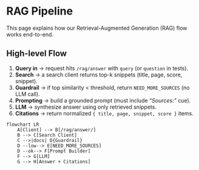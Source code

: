 # RAG Pipeline

This page explains how our Retrieval-Augmented Generation (RAG) flow works end-to-end.

## High-level Flow
1. **Query in** → request hits `/rag/answer` with `query` (or `question` in tests).
2. **Search** → a search client returns top-k snippets (title, page, score, snippet).
3. **Guardrail** → if top similarity < threshold, return `NEED_MORE_SOURCES` (no LLM call).
4. **Prompting** → build a grounded prompt (must include *“Sources:”* cue).
5. **LLM** → synthesize answer using only retrieved snippets.
6. **Citations** → return normalized `{ title, page, snippet, score }` items.

```mermaid
flowchart LR
    A[Client] --> B[/rag/answer/]
    B --> C[Search Client]
    C -->|docs| D{Guardrail}
    D --low--> E[NEED_MORE_SOURCES]
    D --ok--> F[Prompt Builder]
    F --> G[LLM]
    G --> H[Answer + Citations]